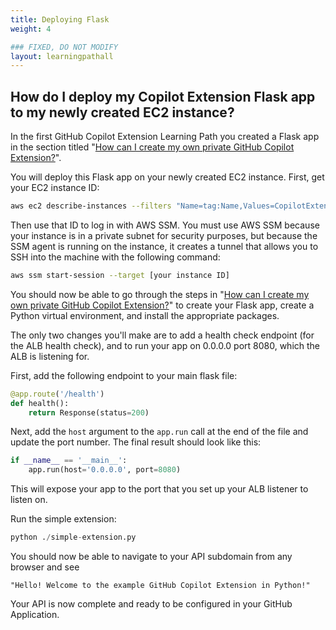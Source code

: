 ```yaml
---
title: Deploying Flask
weight: 4

### FIXED, DO NOT MODIFY
layout: learningpathall
---
```


## How do I deploy my Copilot Extension Flask app to my newly created EC2 instance?

In the first GitHub Copilot Extension Learning Path you created a Flask app in the section titled "[How can I create my own private GitHub Copilot Extension?](../../gh-copilot-simple/run-python/)".

You will deploy this Flask app on your newly created EC2 instance. First, get your EC2 instance ID:

```bash
aws ec2 describe-instances --filters "Name=tag:Name,Values=CopilotExtensionDeploymentStack/LaunchTemplate" --query "Reservations[*].Instances[*].InstanceId" --output text
```

Then use that ID to log in with AWS SSM. You must use AWS SSM because your instance is in a private subnet for security purposes, but because the SSM agent is running on the instance, it creates a tunnel that allows you to SSH into the machine with the following command:

```bash
aws ssm start-session --target [your instance ID]
```

You should now be able to go through the steps in "[How can I create my own private GitHub Copilot Extension?](../../gh-copilot-simple/run-python/)" to create your Flask app, create a Python virtual environment, and install the appropriate packages.

The only two changes you'll make are to add a health check endpoint (for the ALB health check), and to run your app on 0.0.0.0 port 8080, which the ALB is listening for.

First, add the following endpoint to your main flask file:

```Python
@app.route('/health')
def health():
    return Response(status=200)
```

Next, add the `host` argument to the `app.run` call at the end of the file and update the port number. The final result should look like this:

```Python
if __name__ == '__main__':
    app.run(host='0.0.0.0', port=8080)
```

This will expose your app to the port that you set up your ALB listener to listen on.

Run the simple extension:

```Python
python ./simple-extension.py
```

You should now be able to navigate to your API subdomain from any browser and see

```text
"Hello! Welcome to the example GitHub Copilot Extension in Python!"
```

Your API is now complete and ready to be configured in your GitHub Application.